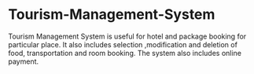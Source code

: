 # Tourism-Management-System
Tourism Management System is useful for hotel and package booking for particular place. It also includes selection ,modification and deletion of food, transportation and room booking. The system also includes online payment.
